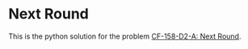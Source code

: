# Next Round
This is the python solution for the problem [CF-158-D2-A: Next Round](https://codeforces.com/contest/158/problem/A).
